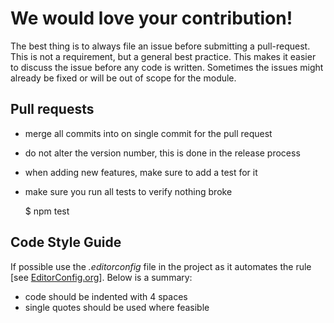# We would love your contribution!

The best thing is to always file an issue before submitting a pull-request. This is not a requirement, but a general best practice. This makes it easier to discuss the issue before any code is written. Sometimes the issues might already be fixed or will be out of scope for the module.

## Pull requests

* merge all commits into on single commit for the pull request
* do not alter the version number, this is done in the release process
* when adding new features, make sure to add a test for it
* make sure you run all tests to verify nothing broke
	
	$ npm test

## Code Style Guide

If possible use the _.editorconfig_ file in the project as it automates the rule [see [EditorConfig.org](http://editorconfig.org/)]. Below is a summary:

* code should be indented with 4 spaces
* single quotes should be used where feasible
